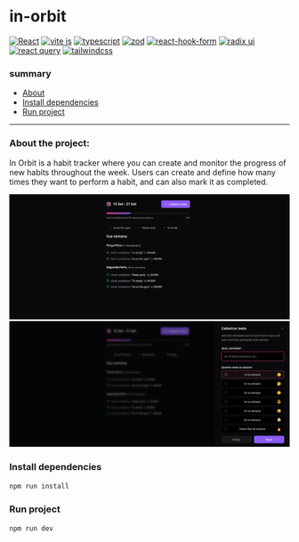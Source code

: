# in-orbit

[![React](https://img.shields.io/badge/react-030712?logo=react)](https://react.dev/)
[![vite js](https://img.shields.io/badge/vitejs-030712?logo=vite)](https://vitejs.dev/)
[![typescript](https://img.shields.io/badge/typescript-030712?logo=typescript)](https://www.typescriptlang.org/)
[![zod](https://img.shields.io/badge/zod-3E67B1?logo=zod)](https://zod.dev/)
[![react-hook-form](https://img.shields.io/badge/react_hook_form-030712?logo=reacthookform)](https://react-hook-form.com/)
[![radix ui](https://img.shields.io/badge/radix_ui-030712?logo=radixui)](https://www.radix-ui.com/)
[![react query](https://img.shields.io/badge/react_query-030712?logo=reactquery)](https://tanstack.com/query/latest)
[![tailwindcss](https://img.shields.io/badge/tailwindcss-030712?logo=tailwindcss)](https://tailwindcss.com/)

### summary

- [About](#about-the-project)
- [Install dependencies](#install-dependencies)
- [Run project](#run-project)

---

### About the project:
In Orbit is a habit tracker where you can create and monitor the progress of new habits throughout the week. Users can create and define how many times they want to perform a habit, and can also mark it as completed.

![Screenshot do Projeto](./public/home.png)
![Screenshot do Projeto](./public/add-new-goal.png)

### Install dependencies
```bash
npm run install
```

### Run project
```bash
npm run dev
```